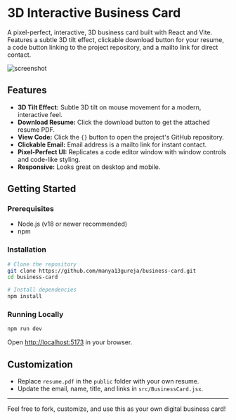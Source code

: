 # 3D Interactive Business Card

A pixel-perfect, interactive, 3D business card built with React and Vite. Features a subtle 3D tilt effect, clickable download button for your resume, a code button linking to the project repository, and a mailto link for direct contact.

![screenshot](./livepreview.png) <!-- Add a screenshot if you have one -->

## Features
- **3D Tilt Effect:** Subtle 3D tilt on mouse movement for a modern, interactive feel.
- **Download Resume:** Click the download button to get the attached resume PDF.
- **View Code:** Click the `{}` button to open the project's GitHub repository.
- **Clickable Email:** Email address is a mailto link for instant contact.
- **Pixel-Perfect UI:** Replicates a code editor window with window controls and code-like styling.
- **Responsive:** Looks great on desktop and mobile.

## Getting Started

### Prerequisites
- Node.js (v18 or newer recommended)
- npm

### Installation
```bash
# Clone the repository
git clone https://github.com/manya13gureja/business-card.git
cd business-card

# Install dependencies
npm install
```

### Running Locally
```bash
npm run dev
```
Open [http://localhost:5173](http://localhost:5173) in your browser.


## Customization
- Replace `resume.pdf` in the `public` folder with your own resume.
- Update the email, name, title, and links in `src/BusinessCard.jsx`.

---

Feel free to fork, customize, and use this as your own digital business card!
